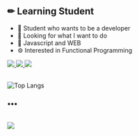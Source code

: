 ## ✏ Learning Student

- 📒 Student who wants to be a developer
- 🔎 Looking for what I want to do
- 🧾 Javascript and WEB
- ⚙ Interested in Functional Programming

<a href="https://developer.mozilla.org/en-US/docs/Web/JavaScript">
  <img src="https://img.shields.io/badge/JavaScript-F7DF1E?style=flat-square&logo=JavaScript&logoColor=black"/>
</a>
<a href="https://www.typescriptlang.org/">
  <img src="https://img.shields.io/badge/TypeScript-3178C6?style=flat-square&logo=TypeScript&logoColor=white"/>
</a>
<a href="https://reactjs.org/">
  <img src="https://img.shields.io/badge/React-61DAFB?style=flat-square&logo=React&logoColor=black"/>
</a>

<br />
<br />

![Top Langs](https://github-readme-stats.vercel.app/api/top-langs/?username=Bokwang0310&layout=compact)

<h3>•••</h3>

<br />

<a href="mailto:chdl2353@naver.com">
  <img src="https://img.shields.io/badge/Mail-EA4335?style=flat-square&logo=gmail&logoColor=white"/>
</a>

